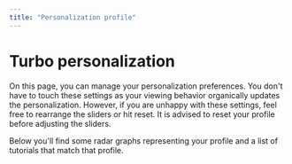 ```yaml
---
title: "Personalization profile"
---
```


<h1 class="text-3xl font-bold leading-none mb-4 md:text-6xl uppercase">
  <span class="inline-block bg-black p-2">
    <span class="flowing-title inline">Turbo personalization</span>
  </span>
</h1>

<section class="max-w-3xl text-xl">
<p>On this page, you can manage your personalization preferences. You don't have to touch these settings as your viewing behavior organically updates the personalization. However, if you are unhappy with these settings, feel free to rearrange the sliders or hit reset. It is advised to reset your profile before adjusting the sliders.</p>
<p>Below you'll find some radar graphs representing your profile and a list of tutorials that match that profile.</p>
</section>

